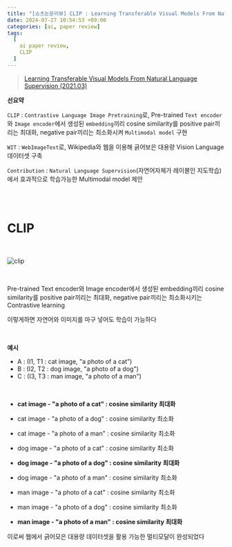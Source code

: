 ```yaml
---
title: "[쇼츠논문리뷰] CLIP : Learning Transferable Visual Models From Natural Language Supervision"
date: 2024-07-27 10:54:53 +09:00
categories: [ai, paper review]
tags:
  [
    ai paper review,
    CLIP
  ]
---
```


> [Learning Transferable Visual Models From Natural Language Supervision (2021.03)](https://arxiv.org/abs/2103.00020)

**선요약**

`CLIP` : `Contrastive Language Image Pretraining`로, Pre-trained `Text encoder`와 `Image encoder`에서 생성된 `embedding`끼리 cosine similarity를 positive pair끼리는 최대화, negative pair끼리는 최소화시켜 `Multimodal model` 구현


`WIT` : `WebImageText`로, Wikipedia와 웹을 이용해 긁어보은 대용량 Vision Language 데이터셋 구축


`Contribution` : `Natural Language Supervision`(자연어자체가 레이블인 지도학습)에서 효과적으로 학습가능한 Multimodal model 제안

<br/>
<br/>

# **CLIP**

<br/>

![clip](https://github.com/openai/CLIP/blob/main/CLIP.png?raw=true)

<br/>

Pre-trained Text encoder와 Image encoder에서 생성된 embedding끼리 cosine similarity를 positive pair끼리는 최대화, negative pair끼리는 최소화시키는 Contrastive learning

이렇게하면 자연어와 이미지를 마구 넣어도 학습이 가능하다

<br/>

**예시**

- A : (I1, T1 : cat image, "a photo of a cat")
- B : (I2, T2 : dog image, "a photo of a dog")
- C : (I3, T3 : man image, "a photo of a man")

<br/>

- **cat image - "a photo of a cat" : cosine similarity 최대화**
- cat image - "a photo of a dog" : cosine similarity 최소화
- cat image - "a photo of a man" : cosine similarity 최소화


- dog image - "a photo of a cat" : cosine similarity 최소화
- **dog image - "a photo of a dog" : cosine similarity 최대화**
- dog image - "a photo of a man" : cosine similarity 최소화

- man image - "a photo of a cat" : cosine similarity 최소화
- man image - "a photo of a dog" : cosine similarity 최소화
- **man image - "a photo of a man" : cosine similarity 최대화**

이로써 웹에서 긁어모은 대용량 데이터셋을 활용 가능한 멀티모달이 완성되었다
